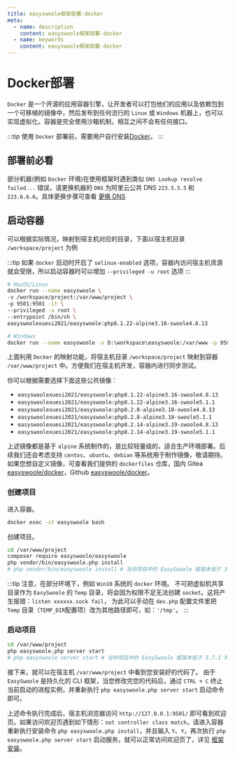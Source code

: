 ```yaml
---
title: easyswoole框架部署-docker
meta:
  - name: description
    content: easyswoole框架部署-docker
  - name: keywords
    content: easyswoole框架部署-docker
---
```


# Docker部署

`Docker` 是一个开源的应用容器引擎，让开发者可以打包他们的应用以及依赖包到一个可移植的镜像中，然后发布到任何流行的 `Linux` 或 `Windows` 机器上，也可以实现虚拟化。容器是完全使用沙箱机制，相互之间不会有任何接口。

:::tip
使用 `Docker` 部署前，需要用户自行安装[Docker](https://www.docker.com/get-started)。
:::

## 部署前必看

部分机器(例如 `Docker` 环境)在使用框架时遇到类似 `DNS Lookup resolve failed...` 错误，请更换机器的 `DNS` 为阿里云公共 DNS `223.5.5.5` 和 `223.6.6.6`。具体更换步骤可查看 [更换 DNS](https://www.alidns.com/knowledge?type=SETTING_DOCS#user_linux)

## 启动容器
可以根据实际情况，映射到宿主机对应的目录，下面以宿主机目录 `/workspace/project` 为例

:::tip
如果 `docker` 启动时开启了 `selinux-enabled` 选项，容器内访问宿主机资源就会受限，所以启动容器时可以增加 `--privileged -u root` 选项
:::

```bash
# MacOS/Linux
docker run --name easyswoole \
-v /workspace/project:/var/www/project \
-p 9501:9501 -it \
--privileged -u root \
--entrypoint /bin/sh \
easyswoolexuesi2021/easyswoole:php8.1.22-alpine3.16-swoole4.8.13

# Windows
docker run --name easyswoole -v D:\workspace\easyswoole:/var/www -p 9501:9501 -it --privileged -u root --entrypoint /bin/sh easyswoolexuesi2021/easyswoole:php8.1.22-alpine3.16-swoole4.8.13
```

上面利用 `Docker` 的映射功能，将宿主机目录 `/workspace/project` 映射到容器 `/var/www/project` 中。方便我们在宿主机开发，容器内进行同步测试。

你可以根据需要选择下面这些公共镜像：

- `easyswoolexuesi2021/easyswoole:php8.1.22-alpine3.16-swoole4.8.13`
- `easyswoolexuesi2021/easyswoole:php8.1.22-alpine3.16-swoole5.1.1`
- `easyswoolexuesi2021/easyswoole:php8.2.8-alpine3.18-swoole4.8.13`
- `easyswoolexuesi2021/easyswoole:php8.2.8-alpine3.18-swoole5.1.1`
- `easyswoolexuesi2021/easyswoole:php8.2.14-alpine3.19-swoole4.8.13`
- `easyswoolexuesi2021/easyswoole:php8.2.14-alpine3.19-swoole5.1.1`

上述镜像都是基于 `alpine` 系统制作的，是比较轻量级的，适合生产环境部署。后续我们还会考虑支持 `centos`、`ubuntu`、`debian` 等系统用于制作镜像，敬请期待。如果您想自定义镜像，可查看我们提供的 `dockerfiles` 仓库，国内 Gitea [easyswoole/docker](https://gitee.com/1592328848/easyswoole-docker)，Github [easyswoole/docker](https://github.com/XueSiLf/easyswoole-docker)。

### 创建项目

进入容器。

```bash
docker exec -it easyswoole bash
```

创建项目。

```bash
cd /var/www/project
composer require easyswoole/easyswoole
php vendor/bin/easyswoole.php install
# php vendor/bin/easyswoole install # 当你项目中的 EasySwoole 框架本低于 3.7.1 时
```

:::tip
注意，在部分环境下，例如 `Win10` 系统的 `docker` 环境。
不可把虚拟机共享目录作为 `EasySwoole` 的 `Temp` 目录，将会因为权限不足无法创建 `socket`。这将产生报错：`listen xxxxxx.sock fail`， 为此可以手动在 `dev.php` 配置文件里把 `Temp` 目录（`TEMP_DIR`配置项）改为其他路径即可，如：`'/tmp'`。
:::

### 启动项目

```bash
cd /var/www/project
php easyswoole.php server start
# php easyswoole server start # 当你项目中的 EasySwoole 框架本低于 3.7.1 时
```

接下来，就可以在宿主机 `/var/www/project` 中看到您安装好的代码了。 由于 `EasySwoole` 是持久化的 CLI 框架，当您修改完您的代码后，通过 `CTRL + C` 终止当前启动的进程实例，并重新执行 `php easyswoole.php server start` 启动命令即可。

上述命令执行完成后，宿主机浏览器访问 `http://127.0.0.1:9501/` 即可看到欢迎页。如果访问欢迎页遇到如下情形：`not controller class match`，请进入容器重新执行安装命令 `php easyswoole.php install`，并且输入 `Y`、`Y`，再次执行 `php easyswoole.php server start` 启动服务，就可以正常访问欢迎页了，详见 [框架安装](/QuickStart/install.md)。
